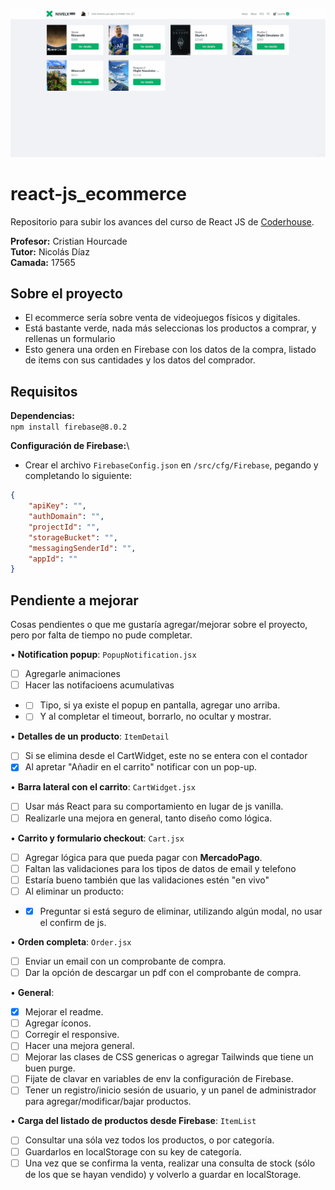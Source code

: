 ![Compra](./.readme/item_buy.gif)

# react-js_ecommerce

Repositorio para subir los avances del curso de React JS de [Coderhouse](https://www.coderhouse.com/online/reactjs).

**Profesor:** Cristian Hourcade\
**Tutor:** Nicolás Díaz\
**Camada:** 17565

## Sobre el proyecto
- El ecommerce sería sobre venta de videojuegos físicos y digitales.
- Está bastante verde, nada más seleccionas los productos a comprar, y rellenas un formulario
- Esto genera una orden en Firebase con los datos de la compra, listado de items con sus cantidades y los datos del comprador.

## Requisitos

**Dependencias:**\
`npm install firebase@8.0.2`

**Configuración de Firebase:**\
- Crear el archivo `FirebaseConfig.json` en `/src/cfg/Firebase`, pegando y completando lo siguiente:

```json
{
    "apiKey": "",
    "authDomain": "",
    "projectId": "",
    "storageBucket": "",
    "messagingSenderId": "",
    "appId": ""
}
```

## Pendiente a mejorar
Cosas pendientes o que me gustaría agregar/mejorar sobre el proyecto, pero por falta de tiempo no pude completar.

• **Notification popup**: `PopupNotification.jsx`
- [ ] Agregarle animaciones
- [ ] Hacer las notifacioens acumulativas
- - [ ] Tipo, si ya existe el popup en pantalla, agregar uno arriba.
- - [ ] Y al completar el timeout, borrarlo, no ocultar y mostrar.

• **Detalles de un producto**: `ItemDetail`
- [ ] Si se elimina desde el CartWidget, este no se entera con el contador
- [X] Al apretar "Añadir en el carrito" notificar con un pop-up.

• **Barra lateral con el carrito**: `CartWidget.jsx`
- [ ] Usar más React para su comportamiento en lugar de js vanilla.
- [ ] Realizarle una mejora en general, tanto diseño como lógica.

• **Carrito y formulario checkout**: `Cart.jsx`
- [ ] Agregar lógica para que pueda pagar con **MercadoPago**.
- [ ] Faltan las validaciones para los tipos de datos de email y telefono
- [ ] Estaría bueno también que las validaciones estén "en vivo"
- [ ] Al eliminar un producto:
- - [X] Preguntar si está seguro de eliminar, utilizando algún modal, no usar el confirm de js.

• **Orden completa**: `Order.jsx`
- [ ] Enviar un email con un comprobante de compra.
- [ ] Dar la opción de descargar un pdf con el comprobante de compra.

• **General**:
- [X] Mejorar el readme.
- [ ] Agregar íconos.
- [ ] Corregir el responsive.
- [ ] Hacer una mejora general.
- [ ] Mejorar las clases de CSS genericas o agregar Tailwinds que tiene un buen purge.
- [ ] Fijate de clavar en variables de env la configuración de Firebase.
- [ ] Tener un registro/inicio sesión de usuario, y un panel de administrador para agregar/modificar/bajar productos.

• **Carga del listado de productos desde Firebase**: `ItemList`
- [ ] Consultar una sóla vez todos los productos, o por categoría.
- [ ] Guardarlos en localStorage con su key de categoría.
- [ ] Una vez que se confirma la venta, realizar una consulta de stock (sólo de los que se hayan vendido) y volverlo a guardar en localStorage.
